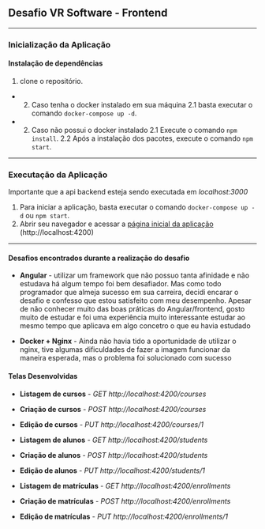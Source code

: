 <!-- # Programming Challenge -->
## Desafio VR Software - Frontend

---
### Inicialização da Aplicação
#### Instalação de dependências

1. clone o repositório.
- 2. Caso tenha o docker instalado em sua máquina
  2.1 basta executar o comando ```docker-compose up -d```.

- 2. Caso não possui o docker instalado
    2.1 Execute o comando ```npm install```.
    2.2 Após a instalação dos pacotes, execute o comando ```npm start```.
---
### Executação da Aplicação
Importante que a api backend esteja sendo executada em _localhost:3000_
1. Para iniciar a aplicação, basta executar o comando ```docker-compose up -d``` ou ```npm start```.
1. Abrir seu navegador e acessar a [página inicial da aplicação](http://localhost:4200) (http://localhost:4200)
---
#### Desafios encontrados durante a realização do desafio
- **Angular** - utilizar um framework que não possuo tanta afinidade e não estudava há algum tempo foi bem desafiador. Mas como todo programador que almeja sucesso em sua carreira, decidi encarar o desafio e confesso que estou satisfeito com meu desempenho.
Apesar de não conhecer muito das boas práticas do Angular/frontend, gosto muito de estudar e foi uma experiência muito interessante estudar ao mesmo tempo que aplicava em algo concetro o que eu havia estudado

- **Docker + Nginx** - Ainda não havia tido a oportunidade de utilizar o nginx, tive algumas dificuldades de fazer a imagem funcionar da maneira esperada, mas o problema foi solucionado com sucesso

#### Telas Desenvolvidas
- **Listagem de cursos** - *GET http://localhost:4200/courses*
- **Criação de cursos** - *POST http://localhost:4200/courses*
- **Edição de cursos** - *PUT http://localhost:4200/courses/1*

- **Listagem de alunos** - *GET http://localhost:4200/students*
- **Criação de alunos** - *POST http://localhost:4200/students*
- **Edição de alunos** - *PUT http://localhost:4200/students/1*

- **Listagem de matrículas** - *GET http://localhost:4200/enrollments*
- **Criação de matrículas** - *POST http://localhost:4200/enrollments*
- **Edição de matrículas** - *PUT http://localhost:4200/enrollments/1*
